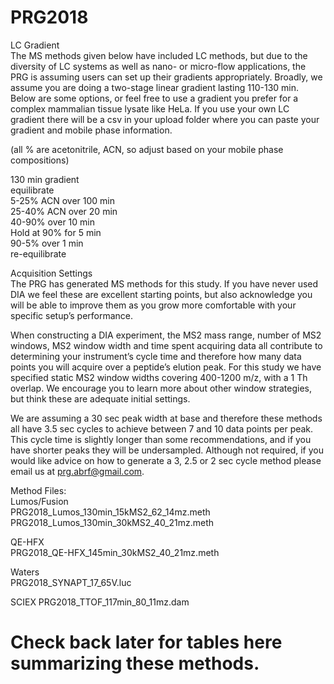 # PRG2018

LC Gradient<br />
The MS methods given below have included LC methods, but due to the diversity of LC systems as well as nano- or micro-flow applications, the PRG is assuming users can set up their gradients appropriately. Broadly, we assume you are doing a two-stage linear gradient lasting 110-130 min. Below are some options, or feel free to use a gradient you prefer for a complex mammalian tissue lysate like HeLa. If you use your own LC gradient there will be a csv in your upload folder where you can paste your gradient and mobile phase information.

(all % are acetonitrile, ACN, so adjust based on your mobile phase compositions)

130 min gradient<br />
equilibrate<br />
5-25% ACN over 100 min<br />
25-40% ACN over 20 min<br />
40-90% over 10 min<br />
Hold at 90% for 5 min<br />
90-5% over 1 min<br />
re-equilibrate<br />


Acquisition Settings<br />
The PRG has generated MS methods for this study. If you have never used DIA we feel these are excellent starting points, but also acknowledge you will be able to improve them as you grow more comfortable with your specific setup’s performance.

When constructing a DIA experiment, the MS2 mass range, number of MS2 windows, MS2 window width and time spent acquiring data all contribute to determining your instrument’s cycle time and therefore how many data points you will acquire over a peptide’s elution peak. For this study we have specified static MS2 window widths covering 400-1200 m/z, with a 1 Th overlap. We encourage you to learn more about other window strategies, but think these are adequate initial settings.

We are assuming a 30 sec peak width at base and therefore these methods all have 3.5 sec cycles to achieve between 7 and 10 data points per peak. This cycle time is slightly longer than some recommendations, and if you have shorter peaks they will be undersampled. Although not required, if you would like advice on how to generate a 3, 2.5 or 2 sec cycle method please email us at prg.abrf@gmail.com.

Method Files:<br />
Lumos/Fusion<br />
PRG2018_Lumos_130min_15kMS2_62_14mz.meth<br />
PRG2018_Lumos_130min_30kMS2_40_21mz.meth<br />

QE-HFX<br />
PRG2018_QE-HFX_145min_30kMS2_40_21mz.meth<br />

Waters<br />
PRG2018_SYNAPT_17_65V.luc<br />

SCIEX
PRG2018_TTOF_117min_80_11mz.dam<br />


# Check back later for tables here summarizing these methods.
